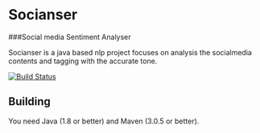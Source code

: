 # Socianser
###Social media Sentiment Analyser

Socianser is a java based nlp project focuses on analysis the socialmedia contents and tagging with the accurate tone.



[![Build Status](https://travis-ci.org/mersalin/socianser.svg?branch=master)](https://travis-ci.org/mersalin/socianser)

## Building

You need Java (1.8 or better) and Maven (3.0.5 or better).
